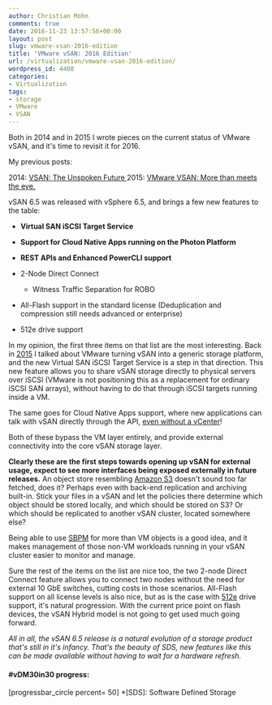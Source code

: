 ```yaml
---
author: Christian Mohn
comments: true
date: 2016-11-23 13:57:56+00:00
layout: post
slug: vmware-vsan-2016-edition
title: 'VMware vSAN: 2016 Edition'
url: /virtualization/vmware-vsan-2016-edition/
wordpress_id: 4408
categories:
- Virtualization
tags:
- storage
- VMware
- VSAN
---
```


Both in 2014 and in 2015 I wrote pieces on the current status of VMware vSAN, and it's time to revisit it for 2016.

My previous posts:

2014: [VSAN: The Unspoken Future
](http://vninja.net/virtualization/vsan-unspoken-future/)2015: [VMware VSAN: More than meets the eye.](http://vninja.net/virtualization/vmware-vsan-more-than-meets-the-eye/)

vSAN 6.5 was released with vSphere 6.5, and brings a few new features to the table:

<!--more-->





  * **Virtual SAN iSCSI Target Service**


  * **Support for Cloud Native Apps running on the Photon Platform**


  * **REST APIs and Enhanced PowerCLI support**


  * 2-Node Direct Connect


    * Witness Traffic Separation for ROBO





  * All-Flash support in the standard license (Deduplication and compression still needs advanced or enterprise)


  * 512e drive support



In my opinion, the first three items on that list are the most interesting. Back in [2015](http://vninja.net/virtualization/vmware-vsan-more-than-meets-the-eye/) I talked about VMware turning vSAN into a generic storage platform, and the new Virtual SAN iSCSI Target Service is a step in that direction. This new feature allows you to share vSAN storage directly to physical servers over iSCSI (VMware is not positioning this as a replacement for ordinary iSCSI SAN arrays), without having to do that through iSCSI targets running inside a VM.

The same goes for Cloud Native Apps support, where new applications can talk with vSAN directly through the API, [even without a vCenter](http://cormachogan.com/2016/11/23/photon-controller-v1-1-vsan-interoperability/)!

Both of these bypass the VM layer entirely, and provide external connectivity into the core vSAN storage layer.

**Clearly these are the first steps towards opening up vSAN for external usage, expect to see more interfaces being exposed externally in future releases.** An object store resembling [Amazon S3](http://docs.aws.amazon.com/AmazonS3/latest/dev/Welcome.html) doesn't sound too far fetched, does it? Perhaps even with back-end replication and archiving built-in. Stick your files in a vSAN and let the policies there determine which object should be stored locally, and which should be stored on S3? Or which should be replicated to another vSAN cluster, located somewhere else?

Being able to use [SBPM](http://blogs.vmware.com/vsphere/2014/09/storage-policy-based-management-overview.html) for more than VM objects is a good idea, and it makes management of those non-VM workloads running in your vSAN cluster easier to monitor and manage.

Sure the rest of the items on the list are nice too, the two 2-node Direct Connect feature allows you to connect two nodes without the need for external 10 GbE switches, cutting costs in those scenarios. All-Flash support on all license levels is also nice, but as is the case with [512e](https://en.wikipedia.org/wiki/Advanced_Format#512e) drive support, it's natural progression. With the current price point on flash devices, the vSAN Hybrid model is not going to get used much going forward.

_All in all, the vSAN 6.5 release is a natural evolution of a storage product that's still in it's infancy. That's the beauty of SDS, new features like this can be made available without having to wait for a hardware refresh._



#### #vDM30in30 progress:
[progressbar_circle percent= 50]
  *[SDS]: Software Defined Storage

